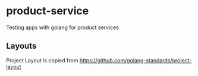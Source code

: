 # product-service
Testing apps with golang for product services

## Layouts
Project Layout is copied from https://github.com/golang-standards/project-layout